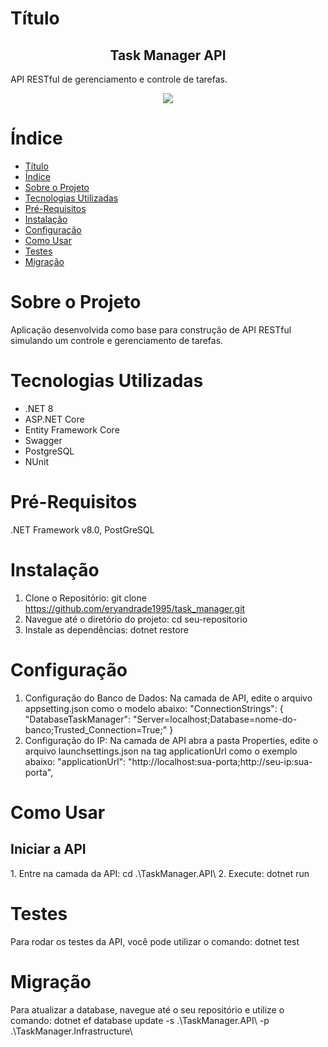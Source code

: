 # Título
<h2 align="center">Task Manager API</h2>
API RESTful de gerenciamento e controle de tarefas.
<p align="center">
<img loading="lazy" src="https://img.shields.io/badge/.NET-v8.0-purple"/>
</p>


# Índice
* [Título](#Título)
* [Índice](#Índice)
* [Sobre o Projeto](#Sobre-o-Projeto)
* [Tecnologias Utilizadas](#Tecnologias-Utilizadas)
* [Pré-Requisitos](#Pré-Requisitos)
* [Instalação](#Instalação)
* [Configuração](#Configuracao)
* [Como Usar](#Como-Usar)
* [Testes](#Teste)
* [Migração](#Migração)


# Sobre o Projeto
Aplicação desenvolvida como base para construção de API RESTful simulando um controle e gerenciamento de tarefas.

# Tecnologias Utilizadas
* .NET 8
* ASP.NET Core
* Entity Framework Core
* Swagger
* PostgreSQL
* NUnit

# Pré-Requisitos
.NET Framework v8.0, PostGreSQL

# Instalação
1. Clone o Repositório: git clone https://github.com/eryandrade1995/task_manager.git
2. Navegue até o diretório do projeto: cd seu-repositorio
3. Instale as dependências: dotnet restore

# Configuração
1. Configuração do Banco de Dados:
   Na camada de API, edite o arquivo appsetting.json como o modelo abaixo:
"ConnectionStrings": {
    "DatabaseTaskManager": "Server=localhost;Database=nome-do-banco;Trusted_Connection=True;"
}
2. Configuração do IP:
  Na camada de API abra a pasta Properties, edite o arquivo launchsettings.json na tag applicationUrl como o exemplo abaixo:
      "applicationUrl": "http://localhost:sua-porta;http://seu-ip:sua-porta",

# Como Usar
<h2>Iniciar a API</h2>
1. Entre na camada da API: cd .\TaskManager.API\ 
2. Execute: dotnet run

# Testes
Para rodar os testes da API, você pode utilizar o comando: dotnet test

# Migração
Para atualizar a database, navegue até o seu repositório e utilize o comando:  dotnet ef database update -s .\TaskManager.API\ -p .\TaskManager.Infrastructure\
